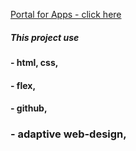 [Portal for Apps - click here ](https://frontenddevkan.github.io/PortalForApps/)


##### This project use  
#### - html, css,   
#### - flex,  
#### - github,    
### - adaptive web-design, 
